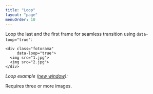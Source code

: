 ```yaml
---
title: "Loop"
layout: "page"
menuOrder: 10
---
```


Loop the last and the first frame for seamless transition using `data-loop="true"`:

	<div class="fotorama"
	     data-loop="true">
	  <img src="1.jpg">
	  <img src="2.jpg">
	</div>

_Loop example (<a href="/examples/loop.html" target="_blank">new window</a>):_

<div class="fotorama-wrap"><div class="fotorama"
     data-width="700"
     data-ratio="3/2"
     data-loop="true">
	<a href="http://fotorama.s3.amazonaws.com/i/okonechnikov/25-lo.jpg"></a>
	<a href="http://fotorama.s3.amazonaws.com/i/okonechnikov/9-lo.jpg"></a>
	<a href="http://fotorama.s3.amazonaws.com/i/okonechnikov/26-lo.jpg"></a>
</div></div>

Requires three or&nbsp;more images.